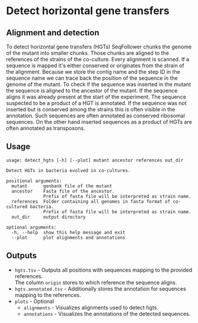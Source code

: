 # Detect horizontal gene transfers

## Alignment and detection

To detect horizontal gene transfers (HGTs) SeqFollower chunks the genome of the mutant into smaller chunks. 
Those chunks are aligned to the references of the strains of the co-culture.
Every alignment is scanned. If a sequence is mapped it's either conserved or originates from the strain of the alignment. Because we store the contig name and the step ID in the sequence name we can trace back the position of the sequence in the genome of the mutant. To check if the sequence was inserted in the mutant the sequence is aligned to the ancestor of the mutant. If the sequence aligns it was already present at the start of the experiment. The sequence suspected to be a product of a HGT is annotated. If the sequence was not inserted but is conserved among the strains this is often visible in the annotation. Such sequences are often annotated as conserved ribosomal sequences. On the other hand inserted sequences as a product of HGTs are often annotated as transposons.

## Usage

```
usage: detect_hgts [-h] [--plot] mutant ancestor references out_dir

Detect HGTs in bacteria evolved in co-cultures.

positional arguments:
  mutant      genbank file of the mutant
  ancestor    Fasta file of the ancestor. 
              Prefix of fasta file will be interpreted as strain name.
  references  Folder containing all genomes in fasta format of co-cultured bacteria.
              Prefix of fasta file will be interpreted as strain name.
  out_dir     output directory

optional arguments:
  -h, --help  show this help message and exit
  --plot      plot alignments and annotations
```

## Outputs

* `hgts.tsv` - Outputs all positions with sequences mapping to the provided references.  
The column `origin` stores to which reference the sequence aligns.
* `hgts.annotated.tsv` - Additionally stores the annotation for sequences mapping to the references.
* `plots` - Optional
    * `alignments` - Visualizes alignments used to detect hgts.
    * `annotations` - Visualizes the annotations of the detected sequences.